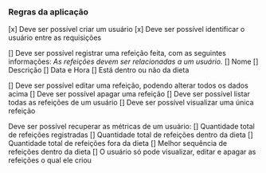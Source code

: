 ### Regras da aplicação

[x] Deve ser possível criar um usuário
[x] Deve ser possível identificar o usuário entre as requisições

[] Deve ser possível registrar uma refeição feita, com as seguintes informações:
_As refeições devem ser relacionadas a um usuário._
[] Nome
[] Descrição
[] Data e Hora
[] Está dentro ou não da dieta

[] Deve ser possível editar uma refeição, podendo alterar todos os dados acima
[] Deve ser possível apagar uma refeição
[] Deve ser possível listar todas as refeições de um usuário
[] Deve ser possível visualizar uma única refeição

Deve ser possível recuperar as métricas de um usuário:
[] Quantidade total de refeições registradas
[] Quantidade total de refeições dentro da dieta
[] Quantidade total de refeições fora da dieta
[] Melhor sequência de refeições dentro da dieta
[] O usuário só pode visualizar, editar e apagar as refeições o qual ele criou
